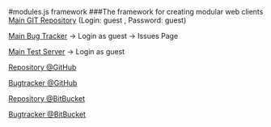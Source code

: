 #modules.js framework
###The framework for creating modular web clients
[Main GIT Repository](http://alm.geo4geo.com/gitblit/summary/modules.js.git) (Login: guest , Password: guest)

[Main Bug Tracker](http://alm.geo4geo.com/youtrack) -> Login as guest -> Issues Page

[Main Test Server](http://alm.geo4geo.com/teamcity) -> Login as guest

[Repository @GitHub](https://github.com/trukhinyuri/modules.js)

[Bugtracker @GitHub](https://github.com/trukhinyuri/modules.js/issues?state=open")

[Repository @BitBucket](https://bitbucket.org/trukhinyuri/modules.js)

[Bugtracker @BitBucket](https://bitbucket.org/trukhinyuri/modules.js/issues?status=new&status=open)

